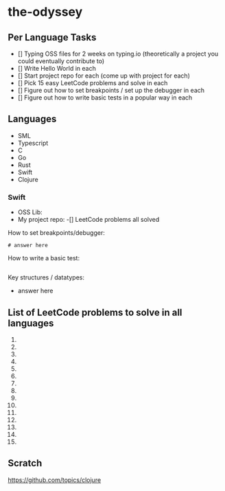 # the-odyssey


## Per Language Tasks
- [] Typing OSS files for 2 weeks on typing.io (theoretically a project you could eventually contribute to)
- [] Write Hello World in each
- [] Start project repo for each (come up with project for each)
- [] Pick 15 easy LeetCode problems and solve in each
- [] Figure out how to set breakpoints / set up the debugger in each
- [] Figure out how to write basic tests in a popular way in each

## Languages 
- SML
- Typescript
- C
- Go
- Rust
- Swift
- Clojure

### Swift
- OSS Lib: 
- My project repo:
-[] LeetCode problems all solved

How to set breakpoints/debugger:
```
# answer here
```

How to write a basic test:
```

```

Key structures / datatypes:
- answer here

## List of LeetCode problems to solve in all languages
1.
2.
3.
4. 
5.
6.
7. 
8. 
9. 
10. 
11. 
12. 
13.
14.
15.

## Scratch
https://github.com/topics/clojure

